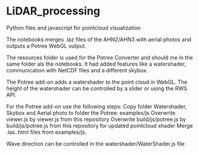 # LiDAR_processing
Python files and javascript for pointcloud visualization

The notebooks merges .laz files of the AHN2/AHN3 with aerial photos and outputs a Potree WebGL output. 

The resources folder is used for the Potree Converter and should me in the same folder als the notebooks. It had added features like a watershader, communication with NetCDF files and a different skybox.

The Potree add-on adds a watershader to the point cloud in WebGL. The height of the watershader can be controlled by a slider or using the RWS API. 

For the Potree add-on use the following steps:
Copy folder Watershader, Skybox and Aerial photo to folder the Potree: examples/js
Overwrite viewer.js by viewer.js from this repository
Overwrite build/js/potree.js by build/js/potree.js from this repository for updated pointcloud shader
Merge .las..html files from examples/js.

Wave direction can be controlled in the watershader/WaterShader.js file
